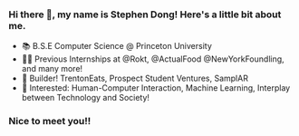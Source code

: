 ### Hi there 👋, my name is Stephen Dong! Here's a little bit about me. 
- 📚 B.S.E Computer Science @ Princeton University
- 👨‍💻 Previous Internships at @Rokt, @ActualFood @NewYorkFoundling, and many more!
- 🔨 Builder! TrentonEats, Prospect Student Ventures, SamplAR 
- 👀 Interested: Human-Computer Interaction, Machine Learning, Interplay between Technology and Society!
### Nice to meet you!! 
<!--
**stephendongg/stephendongg** is a ✨ _special_ ✨ repository because its `README.md` (this file) appears on your GitHub profile.

Here are some ideas to get you started:

- 🔭 I’m currently working on ...
- 🌱 I’m currently learning ...
- 👯 I’m looking to collaborate on ...
- 🤔 I’m looking for help with ...
- 💬 Ask me about ...
- 📫 How to reach me: ...
- 😄 Pronouns: ...
- ⚡ Fun fact: ...
-->
